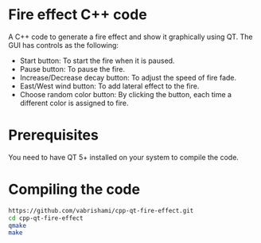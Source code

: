 # Fire effect C++ code

A C++ code to generate a fire effect and show it graphically using QT. The GUI has controls as the following:
 
  - Start button: To start the fire when it is paused.
  - Pause button: To pause the fire. 
  - Increase/Decrease decay button: To adjust the speed of fire fade.
  - East/West wind button: To add lateral effect to the fire.
  - Choose random color button: By clicking the button, each time a different color is assigned to fire.

# Prerequisites 
You need to have QT 5+ installed on your system to compile the code.

# Compiling the code

```sh
https://github.com/vabrishami/cpp-qt-fire-effect.git
cd cpp-qt-fire-effect
qmake
make
```
